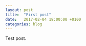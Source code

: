 ```yaml
---
layout: post
title:  "First post"
date:   2017-02-04 18:00:00 +0100
categories: blog
---
```

Test post.

